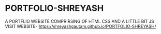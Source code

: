 # PORTFOLIO-SHREYASH
A PORTFLIO WEBSITE COMPRIRSING OF HTML CSS AND A LITTLE BIT JS
VISIT WEBSITE-
https://shreyashgautam.github.io/PORTFOLIO-SHREYASH/

